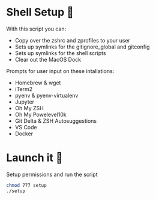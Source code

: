 # Shell Setup :shell:

With this script you can:
- Copy over the zshrc and zprofiles to your user
- Sets up symlinks for the gitignore_global and gitconfig
- Sets up symlinks for the shell scripts
- Clear out the MacOS Dock

Prompts for user input on these intallations:
- Homebrew & wget
- iTerm2
- pyenv & pyenv-virtualenv
- Jupyter
- Oh My ZSH
- Oh My Powelevel10k
- Git Delta & ZSH Autosuggestions
- VS Code
- Docker

# Launch it :rocket:
Setup permissions and run the script

``` bash
chmod 777 setup
./setup
```